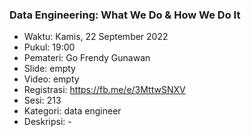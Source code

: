 ###  Data Engineering: What We Do & How We Do It

- Waktu: Kamis, 22 September 2022
- Pukul: 19:00
- Pemateri: Go Frendy Gunawan
- Slide: empty
- Video: empty
- Registrasi: https://fb.me/e/3MttwSNXV
- Sesi: 213
- Kategori: data engineer
- Deskripsi: -
